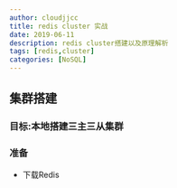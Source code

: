 ```yaml
---
author: cloudjjcc
title: redis cluster 实战
date: 2019-06-11
description: redis cluster搭建以及原理解析
tags: [redis,cluster]
categories: [NoSQL]
---
```


## 集群搭建
### 目标:本地搭建三主三从集群
### 准备
* 下载Redis
``` shell

```